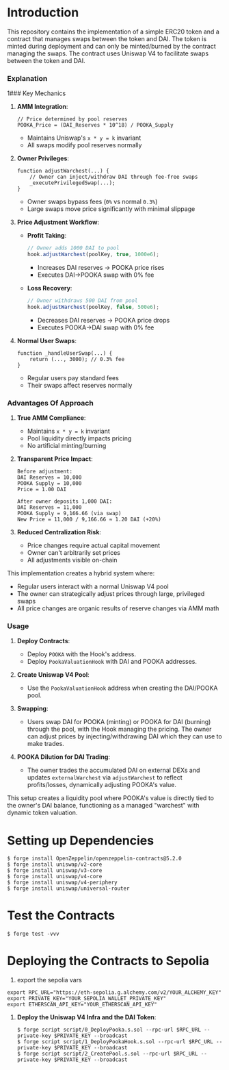 # Introduction
This repository contains the implementation of a simple ERC20 token and a contract that manages swaps between the token and DAI. The token is minted during deployment and can only be minted/burned by the contract managing the swaps. The contract uses Uniswap V4 to facilitate swaps between the token and DAI.

### Explanation
1### Key Mechanics

1. **AMM Integration**:
   ```solidity
   // Price determined by pool reserves
   POOKA_Price = (DAI_Reserves * 10^18) / POOKA_Supply
   ```
   - Maintains Uniswap's `x * y = k` invariant
   - All swaps modify pool reserves normally

2. **Owner Privileges**:
   ```solidity
   function adjustWarchest(...) {
       // Owner can inject/withdraw DAI through fee-free swaps
       _executePrivilegedSwap(...);
   }
   ```
   - Owner swaps bypass fees (`0%` vs normal `0.3%`)
   - Large swaps move price significantly with minimal slippage

3. **Price Adjustment Workflow**:
   - **Profit Taking**:
     ```javascript
     // Owner adds 1000 DAI to pool
     hook.adjustWarchest(poolKey, true, 1000e6);
     ```
     - Increases DAI reserves → POOKA price rises
     - Executes DAI→POOKA swap with 0% fee
   
   - **Loss Recovery**:
     ```javascript
     // Owner withdraws 500 DAI from pool
     hook.adjustWarchest(poolKey, false, 500e6);
     ```
     - Decreases DAI reserves → POOKA price drops
     - Executes POOKA→DAI swap with 0% fee

4. **Normal User Swaps**:
   ```solidity
   function _handleUserSwap(...) {
       return (..., 3000); // 0.3% fee
   }
   ```
   - Regular users pay standard fees
   - Their swaps affect reserves normally

### Advantages Of Approach

1. **True AMM Compliance**:
   - Maintains `x * y = k` invariant
   - Pool liquidity directly impacts pricing
   - No artificial minting/burning

2. **Transparent Price Impact**:
   ```text
   Before adjustment:
   DAI Reserves = 10,000
   POOKA Supply = 10,000
   Price = 1.00 DAI

   After owner deposits 1,000 DAI:
   DAI Reserves = 11,000
   POOKA Supply = 9,166.66 (via swap)
   New Price = 11,000 / 9,166.66 ≈ 1.20 DAI (+20%)
   ```

3. **Reduced Centralization Risk**:
   - Price changes require actual capital movement
   - Owner can't arbitrarily set prices
   - All adjustments visible on-chain

This implementation creates a hybrid system where:
- Regular users interact with a normal Uniswap V4 pool
- The owner can strategically adjust prices through large, privileged swaps
- All price changes are organic results of reserve changes via AMM math

### Usage
1. **Deploy Contracts**:
   - Deploy `POOKA` with the Hook's address.
   - Deploy `PookaValuationHook` with DAI and POOKA addresses.

2. **Create Uniswap V4 Pool**:
   - Use the `PookaValuationHook` address when creating the DAI/POOKA pool.

3. **Swapping**:
   - Users swap DAI for POOKA (minting) or POOKA for DAI (burning) through the pool, with the Hook managing the pricing. The owner can adjust prices by injecting/withdrawing DAI which they can use to make trades.

4. **POOKA Dilution for DAI Trading**:
   - The owner trades the accumulated DAI on external DEXs and updates `externalWarchest` via `adjustWarchest` to reflect profits/losses, dynamically adjusting POOKA's value.

This setup creates a liquidity pool where POOKA's value is directly tied to the owner's DAI balance, functioning as a managed "warchest" with dynamic token valuation.


# Setting up Dependencies
```shell
$ forge install OpenZeppelin/openzeppelin-contracts@5.2.0
$ forge install uniswap/v2-core
$ forge install uniswap/v3-core
$ forge install uniswap/v4-core
$ forge install uniswap/v4-periphery
$ forge install uniswap/universal-router
```

# Test the Contracts
```shell
$ forge test -vvv
```


# Deploying the Contracts to Sepolia

1. export the sepolia vars
```shell
export RPC_URL="https://eth-sepolia.g.alchemy.com/v2/YOUR_ALCHEMY_KEY"
export PRIVATE_KEY="YOUR_SEPOLIA_WALLET_PRIVATE_KEY"
export ETHERSCAN_API_KEY="YOUR_ETHERSCAN_API_KEY"
```

1. **Deploy the Uniswap V4 Infra and the DAI Token**:

   ```shell
   $ forge script script/0_DeployPooka.s.sol --rpc-url $RPC_URL --private-key $PRIVATE_KEY --broadcast
   $ forge script script/1_DeployPookaHook.s.sol --rpc-url $RPC_URL --private-key $PRIVATE_KEY --broadcast
   $ forge script script/2_CreatePool.s.sol --rpc-url $RPC_URL --private-key $PRIVATE_KEY --broadcast
   ```



